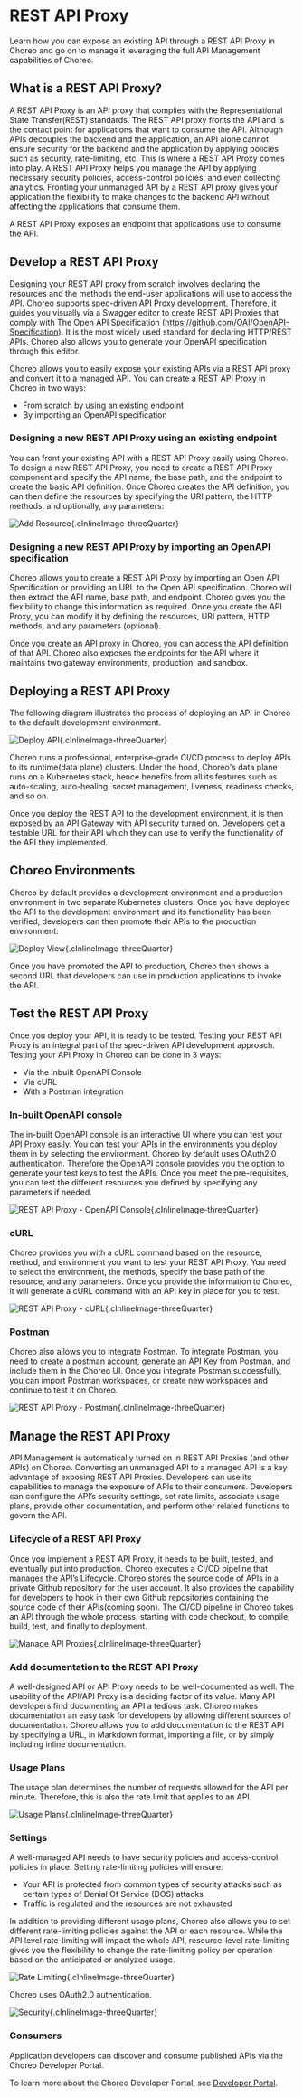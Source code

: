 # REST API Proxy

Learn how you can expose an existing API through a REST API Proxy in Choreo and go on to manage it leveraging the full API Management capabilities of Choreo.

## What is a REST API Proxy?

A REST API Proxy is an API proxy that complies with the Representational State Transfer(REST) standards. The REST API proxy fronts the API and is the contact point for applications that want to consume the API. Although APIs decouples the backend and the application, an API alone cannot ensure security for the backend and the application by applying policies such as security, rate-limiting, etc. This is where a REST API Proxy comes into play. A REST API Proxy helps you manage the API by applying necessary security policies, access-control policies, and even collecting analytics. Fronting your unmanaged API by a REST API proxy gives your application the flexibility to make changes to the backend API without affecting the applications that consume them. 

A REST API Proxy exposes an endpoint that applications use to consume the API.

## Develop a REST API Proxy

Designing your REST API proxy from scratch involves declaring the resources and the methods the end-user applications will use to access the API. Choreo supports spec-driven API Proxy development. Therefore, it guides you visually via a Swagger editor to create REST API Proxies that comply with The Open API Specification (https://github.com/OAI/OpenAPI-Specification). It is the most widely used standard for declaring HTTP/REST APIs. Choreo also allows you to generate your OpenAPI specification through this editor.

Choreo allows you to easily expose your existing APIs via a REST API proxy and convert it to a managed API. You can create a REST API Proxy in Choreo in two ways:

- From scratch by using an existing endpoint 
- By importing an OpenAPI specification

### Designing a new REST API Proxy using an existing endpoint 

You can front your existing API with a REST API Proxy easily using Choreo. To design a new REST API Proxy, you need to create a REST API Proxy component and specify the API name, the base path, and the endpoint to create the basic API definition. Once Choreo creates the API definition, you can then define the resources by specifying the URI pattern, the HTTP methods, and optionally, any parameters:

![Add Resource](assets/img/api-proxies/add-resources-api-proxies.png){.cInlineImage-threeQuarter}


### Designing a new REST API Proxy by importing an OpenAPI specification

Choreo allows you to create a REST API Proxy by importing an Open API Specification or providing an URL to the Open API specification. Choreo will then extract the API name, base path, and endpoint. Choreo gives you the flexibility to change this information as required. Once you create the API Proxy, you can modify it by defining the resources, URI pattern, HTTP methods, and any parameters (optional).

Once you create an API proxy in Choreo, you can access the API definition of that API. Choreo also exposes the endpoints for the API where it maintains two gateway environments, production, and sandbox.


## Deploying a REST API Proxy

The following diagram illustrates the process of deploying an API in Choreo to the default development environment. 

![Deploy API ](assets/img/api-proxies/deploy-api-proxies.png){.cInlineImage-threeQuarter}

Choreo runs a professional, enterprise-grade CI/CD process to deploy APIs to its runtime(data plane) clusters. Under the hood, Choreo's data plane runs on a Kubernetes stack, hence benefits from all its features such as auto-scaling, auto-healing, secret management, liveness, readiness checks, and so on.

Once you deploy the REST API to the development environment, it is then exposed by an API Gateway with API security turned on. Developers get a testable URL for their API which they can use to verify the functionality of the API they implemented.

## Choreo Environments

Choreo by default provides a development environment and a production environment in two separate Kubernetes clusters. Once you have deployed the API to the development environment and its functionality has been verified, developers can then promote their APIs to the production environment:

![Deploy View](assets/img/rest-apis/deploy-promote.png){.cInlineImage-threeQuarter}

Once you have promoted the API to production, Choreo then shows a second URL that developers can use in production applications to invoke the API.

## Test the REST API Proxy

Once you deploy your API, it is ready to be tested. Testing your REST API Proxy is an integral part of the spec-driven API development approach. Testing your API Proxy in Choreo can be done in 3 ways:

- Via the inbuilt OpenAPI Console
- Via cURL
- With a Postman integration

### In-built OpenAPI console

The in-built OpenAPI console is an interactive UI where you can test your API Proxy easily. You can test your APIs in the environments you deploy them in by selecting the environment. Choreo by default uses OAuth2.0 authentication. Therefore the OpenAPI console provides you the option to generate your test keys to test the APIs. Once you meet the pre-requisites, you can test the different resources you defined by specifying any parameters if needed. 

![REST API Proxy - OpenAPI Console](assets/img/api-proxies/test-api-proxies-openapi-console.png){.cInlineImage-threeQuarter}

### cURL

Choreo provides you with a cURL command based on the resource, method, and environment you want to test your REST API Proxy. You need to select the environment, the methods, specify the base path of the resource, and any parameters. Once you provide the information to Choreo, it will generate a cURL command with an API key in place for you to test. 

![REST API Proxy - cURL](assets/img/api-proxies/test-api-proxies-curl.png){.cInlineImage-threeQuarter}

### Postman

Choreo also allows you to integrate Postman. To integrate Postman, you need to create a postman account, generate an API Key from Postman, and include them in the Choreo UI. Once you integrate Postman successfully, you can import Postman workspaces, or create new workspaces and continue to test it on Choreo.

![REST API Proxy - Postman](assets/img/api-proxies/test-api-proxies-postman.png){.cInlineImage-threeQuarter}

## Manage the REST API Proxy

API Management is automatically turned on in REST API Proxies (and other APIs) on Choreo. Converting an unmanaged API to a managed API is a key advantage of exposing REST API Proxies. Developers can use its capabilities to manage the exposure of APIs to their consumers. Developers can configure the API’s security settings, set rate limits, associate usage plans, provide other documentation, and perform other related functions to govern the API. 

### Lifecycle of a REST API Proxy

Once you implement a REST API Proxy, it needs to be built, tested, and eventually put into production. Choreo executes a CI/CD pipeline that manages the API’s Lifecycle. Choreo stores the source code of APIs in a private Github repository for the user account. It also provides the capability for developers to hook in their own Github repositories containing the source code of their APIs(coming soon). The CI/CD pipeline in Choreo takes an API through the whole process, starting with code checkout, to compile, build, test, and finally to deployment.

![Manage API Proxies](assets/img/api-proxies/manage-api-proxies.png){.cInlineImage-threeQuarter}

### Add documentation to the REST API Proxy

A well-designed API or API Proxy needs to be well-documented as well. The usability of the API/API Proxy is a deciding factor of its value. Many API developers find documenting an API a tedious task. Choreo makes documentation an easy task for developers by allowing different sources of documentation. Choreo allows you to add documentation to the REST API by specifying a URL, in Markdown format, importing a file, or by simply including inline documentation. 


### Usage Plans

The usage plan determines the number of requests allowed for the API per minute. Therefore, this is also the rate limit that applies to an API.

![Usage Plans](assets/img/api-proxies/api-proxies-usage-plans.png){.cInlineImage-threeQuarter}


### Settings

A well-managed API needs to have security policies and access-control policies in place. Setting rate-limiting policies will ensure:
- Your API is protected from common types of security attacks such as certain types of Denial Of Service (DOS) attacks
- Traffic is regulated and the resources are not exhausted

In addition to providing different usage plans, Choreo also allows you to set different rate-limiting policies against the API or each resource. While the API level rate-limiting will impact the whole API, resource-level rate-limiting gives you the flexibility to change the rate-limiting policy per operation based on the anticipated or analyzed usage.

![Rate Limiting](assets/img/api-proxies/rate-limiting.png){.cInlineImage-threeQuarter}

Choreo uses OAuth2.0 authentication.

![Security](assets/img/api-proxies/security-settings.png){.cInlineImage-threeQuarter}


### Consumers

Application developers can discover and consume published APIs via the Choreo Developer Portal.

To learn more about the Choreo Developer Portal, see [Developer Portal](manage/developer-portal.md).
